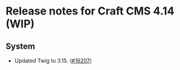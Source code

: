 # Release notes for Craft CMS 4.14 (WIP)

## System
- Updated Twig to 3.15. ([#16207](https://github.com/craftcms/cms/discussions/16207))
